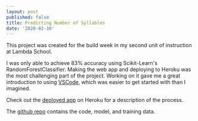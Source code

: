 ```yaml
---
layout: post
published: false
title: Predicting Number of Syllables
date: '2020-02-10'
---
```

This project was created for the build week in my second unit of instruction at Lambda School.

I was only able to achieve 83% accuracy using Scikit-Learn's RandomForestClassifier. Making the web app and deploying to Heroku was the most challenging part of the project. Working on it gave me a great introduction to using [VSCode](https://code.visualstudio.com/), which was easier to get started with than I imagined.

Check out the [deployed app](https://syllables.herokuapp.com/) on Heroku for a description of the process.

The [github repo](https://github.com/jcs-lambda/unit2-syllables) contains the code, model, and training data.